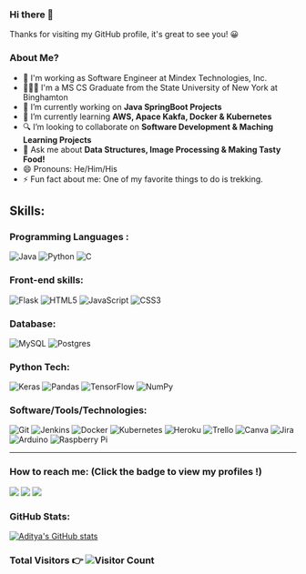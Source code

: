 ### Hi there 👋

Thanks for visiting my GitHub profile, it's great to see you! 😀

### About Me?
- 🏡 I'm working as Software Engineer at Mindex Technologies, Inc.
- 👨🏻‍🎓 I'm a MS CS Graduate from the State University of New York at Binghamton
- 🔭 I’m currently working on <strong>Java SpringBoot Projects</strong>
- 🌱 I’m currently learning <strong>AWS, Apace Kakfa, Docker & Kubernetes </strong>
- 🔍 I’m looking to collaborate on <strong>Software Development & Maching Learning Projects</strong>
- 💬 Ask me about <strong>Data Structures, Image Processing & Making Tasty Food! </strong>
- 😄 Pronouns: He/Him/His
- ⚡ Fun fact about me: One of my favorite things to do is trekking.


## Skills:

### Programming Languages :
![Java](https://img.shields.io/badge/java-%23ED8B00.svg?style=for-the-badge&logo=java&logoColor=white)
  ![Python](https://img.shields.io/badge/python-%2314354C.svg?style=for-the-badge&logo=python&logoColor=white)
  ![C](https://img.shields.io/badge/c-%2300599C.svg?style=for-the-badge&logo=c&logoColor=white)

### Front-end skills:

![Flask](https://img.shields.io/badge/flask-%23000.svg?style=for-the-badge&logo=flask&logoColor=white)
  ![HTML5](https://img.shields.io/badge/html5-%23E34F26.svg?style=for-the-badge&logo=html5&logoColor=white)
  ![JavaScript](https://img.shields.io/badge/javascript-%23323330.svg?style=for-the-badge&logo=javascript&logoColor=%23F7DF1E)
  ![CSS3](https://img.shields.io/badge/css3-%231572B6.svg?style=for-the-badge&logo=css3&logoColor=white)

### Database:
![MySQL](https://img.shields.io/badge/mysql-%2300f.svg?style=for-the-badge&logo=mysql&logoColor=white)
  ![Postgres](https://img.shields.io/badge/postgres-%23316192.svg?style=for-the-badge&logo=postgresql&logoColor=white)

### Python Tech:
![Keras](https://img.shields.io/badge/Keras-%23D00000.svg?style=for-the-badge&logo=Keras&logoColor=white)
  ![Pandas](https://img.shields.io/badge/pandas-%23150458.svg?style=for-the-badge&logo=pandas&logoColor=white)
  ![TensorFlow](https://img.shields.io/badge/TensorFlow-%23FF6F00.svg?style=for-the-badge&logo=TensorFlow&logoColor=white)
  ![NumPy](https://img.shields.io/badge/numpy-%23013243.svg?style=for-the-badge&logo=numpy&logoColor=white)

### Software/Tools/Technologies:
![Git](https://img.shields.io/badge/git-%23F05033.svg?style=for-the-badge&logo=git&logoColor=white)
  ![Jenkins](https://img.shields.io/badge/jenkins-%232C5263.svg?style=for-the-badge&logo=jenkins&logoColor=white)
  ![Docker](https://img.shields.io/badge/docker-%230db7ed.svg?style=for-the-badge&logo=docker&logoColor=white)
  ![Kubernetes](https://img.shields.io/badge/kubernetes-%23326ce5.svg?style=for-the-badge&logo=kubernetes&logoColor=white)
  ![Heroku](https://img.shields.io/badge/heroku-%23430098.svg?style=for-the-badge&logo=heroku&logoColor=white)
  ![Trello](https://img.shields.io/badge/Trello-%23026AA7.svg?style=for-the-badge&logo=Trello&logoColor=white)
  ![Canva](https://img.shields.io/badge/Canva-%2300C4CC.svg?style=for-the-badge&logo=Canva&logoColor=white)
  ![Jira](https://img.shields.io/badge/jira-%230A0FFF.svg?style=for-the-badge&logo=jira&logoColor=white)
  ![Arduino](https://img.shields.io/badge/-Arduino-00979D?style=for-the-badge&logo=Arduino&logoColor=white)
  ![Raspberry Pi](https://img.shields.io/badge/-RaspberryPi-C51A4A?style=for-the-badge&logo=Raspberry-Pi)

<hr>

### How to reach me: <strong>(Click the badge to view my profiles !)</strong>

<a  href="mailto:achaud12@binghamton.edu"><img src="https://img.shields.io/badge/achaud12@binghamton.edu-%23D14836.svg?&style=for-the-badge&logo=gmail&logoColor=white"></a>
  <a  href="https://www.instagram.com/aadi.ctive/"><img src="https://img.shields.io/badge/@aadi.ctive_-%23E4405F.svg?&style=for-the-badge&logo=instagram&logoColor=white"></a>
  <a href="https://www.linkedin.com/in/aadi-ctive/"><img src="https://img.shields.io/badge/Aditya Chaudhari-%230077B5.svg?&style=for-the-badge&logo=linkedin&logoColor=white" ></a>

### GitHub Stats:
[![Aditya's GitHub stats](https://github-readme-stats.vercel.app/api?username=aadictive)](https://github.com/aadictive/github-readme-stats)

[linkedin]: https://www.linkedin.com/in/aadi-ctive/
[twitter]: https://twitter.com/aadi_ctive/
[instagram]: https://www.instagram.com/aadi.ctive/
[facebook]: https://www.facebook.com/aadi.ctive/



### <p>Total Visitors 👉 ![Visitor Count](https://profile-counter.glitch.me/{aadictive}/count.svg)</p>
